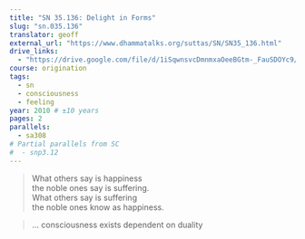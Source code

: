 ```yaml
---
title: "SN 35.136: Delight in Forms"
slug: "sn.035.136"
translator: geoff
external_url: "https://www.dhammatalks.org/suttas/SN/SN35_136.html"
drive_links:
  - "https://drive.google.com/file/d/1iSqwnsvcDmnmxaOeeBGtm-_FauSDOYc9/view?usp=sharing"
course: origination
tags:
  - sn
  - consciousness
  - feeling
year: 2010 # ±10 years
pages: 2
parallels:
  - sa308
# Partial parallels from SC
#  - snp3.12
---
```


> What others say is happiness  
the noble ones say is suffering.  
What others say is suffering  
the noble ones know as happiness.

> … consciousness exists dependent on duality
